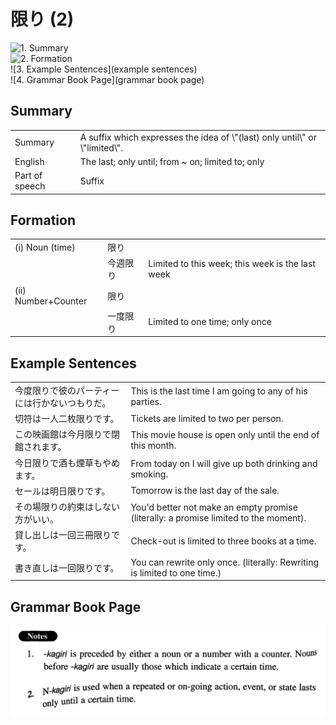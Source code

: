 # 限り (2)

![1. Summary](summary)<br>
![2. Formation](formation)<br>
![3. Example Sentences](example sentences)<br>
![4. Grammar Book Page](grammar book page)<br>


## Summary

<table><tr>   <td>Summary</td>   <td>A suffix which expresses the idea of \"(last) only until\" or \"limited\".</td></tr><tr>   <td>English</td>   <td>The last; only until; from ~ on; limited to; only</td></tr><tr>   <td>Part of speech</td>   <td>Suffix</td></tr></table>

## Formation

<table class="table"> <tbody><tr class="tr head"> <td class="td"><span class="numbers">(i)</span> <span> <span class="bold">Noun (time)</span> </span></td> <td class="td"><span class="concept">限り</span> </td> <td class="td"><span>&nbsp;</span></td> </tr> <tr class="tr"> <td class="td"><span>&nbsp;</span></td> <td class="td"><span>今週<span class="concept">限り</span></span> </td> <td class="td"><span>Limited    to this week; this week is the last week</span></td> </tr> <tr class="tr head"> <td class="td"><span class="numbers">(ii)</span> <span> <span class="bold">Number+Counter</span></span></td> <td class="td"><span class="concept">限り</span> </td> <td class="td"><span>&nbsp;</span></td> </tr> <tr class="tr"> <td class="td"><span>&nbsp;</span></td> <td class="td"><span>一度<span class="concept">限り</span></span> </td> <td class="td"><span>Limited    to one time; only once</span></td> </tr> </tbody></table>

## Example Sentences

<table><tr>   <td>今度限りで彼のパーティーには行かないつもりだ。</td>   <td>This is the last time I am going to any of his parties.</td></tr><tr>   <td>切符は一人二枚限りです。</td>   <td>Tickets are limited to two per person.</td></tr><tr>   <td>この映画館は今月限りで閉館されます。</td>   <td>This movie house is open only until the end of this month.</td></tr><tr>   <td>今日限りで酒も煙草もやめます。</td>   <td>From today on I will give up both drinking and smoking.</td></tr><tr>   <td>セールは明日限りです。</td>   <td>Tomorrow is the last day of the sale.</td></tr><tr>   <td>その場限りの約束はしない方がいい。</td>   <td>You'd better not make an empty promise (literally: a promise limited to the moment).</td></tr><tr>   <td>貸し出しは一回三冊限りです。</td>   <td>Check-out is limited to three books at a time.</td></tr><tr>   <td>書き直しは一回限りです。</td>   <td>You can rewrite only once. (literally: Rewriting is limited to one time.)</td></tr></table>

## Grammar Book Page

![](../img/Intermediate限り2.png)

